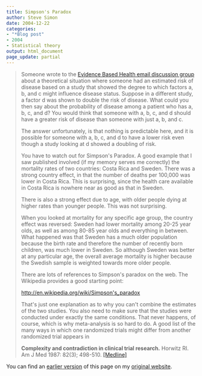 ```yaml
---
title: Simpson's Paradox
author: Steve Simon
date: 2004-12-22
categories:
- "*Blog post"
- 2004
- Statistical theory
output: html_document
page_update: partial
---
```

> Someone wrote to the [Evidence Based Health email discussion
> group](http://www.jiscmail.ac.uk/lists/evidence-based-health.html)
> about a theoretical situation where someone had an estimated risk of
> disease based on a study that showed the degree to which factors a, b,
> and c might influence disease status. Suppose in a different study, a
> factor d was shown to double the risk of disease. What could you then
> say about the probability of disease among a patient who has a, b, c,
> and d? You would think that someone with a, b, c, and d should have a
> greater risk of disease than someone with just a, b, and c.
>
> The answer unfortunately, is that nothing is predictable here, and it
> is possible for someone with a, b, c, and d to have a lower risk even
> though a study looking at d showed a doubling of risk.
>
> You have to watch out for Simpson's Paradox. A good example that I
> saw published involved (if my memory serves me correctly) the
> mortality rates of two countries: Costa Rica and Sweden. There was a
> strong country effect, in that the number of deaths per 100,000 was
> lower in Costa Rica. This is surprising, since the health care
> available in Costa Rica is nowhere near as good as that in Sweden.
>
> There is also a strong effect due to age, with older people dying at
> higher rates than younger people. This was not surprising.
>
> When you looked at mortality for any specific age group, the country
> effect was reversed: Sweden had lower mortality among 20-25 year olds,
> as well as among 80-85 year olds and everything in between. What
> happened was that Sweden has a much older population because the birth
> rate and therefore the number of recently born children, was much
> lower in Sweden. So although Sweden was better at any particular age,
> the overall average mortality is higher because the Swedish sample is
> weighted towards more older people.
>
> There are lots of references to Simpson's paradox on the web. The
> Wikipedia provides a good starting point:
>
> <http://en.wikipedia.org/wiki/Simpson's_paradox>
>
> That's just one explanation as to why you can't combine the
> estimates of the two studies. You also need to make sure that the
> studies were conducted under exactly the same conditions. That never
> happens, of course, which is why meta-analysis is so hard to do. A
> good list of the many ways in which one randomized trials might differ
> from another randomized trial appears in
>
> **Complexity and contradiction in clinical trial research.** Horwitz
> RI. Am J Med 1987: 82(3); 498-510.
> [\[Medline\]](http://www.ncbi.nlm.nih.gov/entrez/query.fcgi?cmd=Retrieve&db=PubMed&list_uids=3548349&dopt=Abstract)

You can find an [earlier version](http://www.pmean.com/04/SimpsonsParadox.html) of this page on my [original website](http://www.pmean.com/original_site.html).

